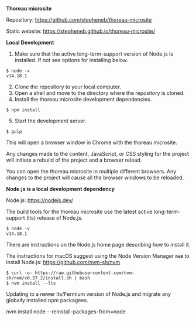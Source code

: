 **Thoreau microsite**

Repository: https://github.com/stepheneb/thoreau-microsite

Static website: https://stepheneb.github.io/thoreau-microsite/

**Local Development**

1. Make sure that the active long-term-support version of Node.js is installed. If not see options for installing below.
```
$ node -v
v14.18.1
```
2. Clone the repository to your local computer.
3. Open a shell and move to the directory where the repository is cloned.
4. Install the thoreau microsite development dependencies.
```
$ npm install
```
5. Start the development server.
```
$ gulp
```

This will open a browser window in Chrome with the thoreau microsite.

Any changes made to the content, JavaScript, or CSS styling for the project will initiate a rebuild of the project and a browser reload.

You can open the thoreau microsite in multiple different browsers. Any changes to the project will cause all the browser windows to be reloaded.

**Node.js is a local development dependency**

Node.js: https://nodejs.dev/

The build tools for the thoreau microsite use the latest active long-term-support (lts) release of Node.js.

```
$ node -v
v14.18.1
```

There are instructions on the Node.js home page describing how to install it.

The instructions for macOS suggest using the Node Version Manager **`nvm`** to install Node.js: https://github.com/nvm-sh/nvm

```
$ curl -o- https://raw.githubusercontent.com/nvm-sh/nvm/v0.37.2/install.sh | bash
$ nvm install --lts
```

Updating to a newer lts/Fermium version of Node.js and migrate any globally installed npm packagees.

nvm install node --reinstall-packages-from=node

